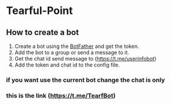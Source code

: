 # Tearful-Point
## How to create a bot
1. Create a bot using the [BotFather](https://core.telegram.org/bots#6-botfather) and get the token.
2. Add the bot to a group or send a message to it.
3. Get the chat id send message to (https://t.me/userinfobot)
4. Add the token and chat id to the config file.


### if you want use the current bot change the chat is only  
### this is the link (https://t.me/TearfBot)

